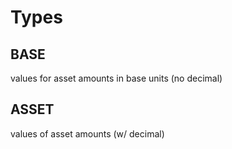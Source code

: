 # Types

<!-- Generated by documentation.js. Update this documentation by updating the source code. -->

## BASE

values for asset amounts in base units (no decimal)

## ASSET

values of asset amounts (w/ decimal)
